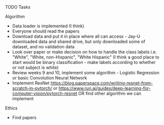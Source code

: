 TODO Tasks

Algorithm
* Data loader is implemented (I think)
* Everyone should read the papers
* Download data and put it in place where all can access - Jay-U downloaded data and shared drive, but only downloaded some of dataset, and no validation data
* Look over paper or make decision on how to handle the class labels i.e. "White", "White, non-Hispanic", "White Hispanic" (I think a good place to start would be binary classification - make labels according to whether or not subject is white)
* Review weeks 9 and 10, implement some algorithm - Logistic Regression or basic Convolution Neural Network
* Implement ResNet https://blog.paperspace.com/writing-resnet-from-scratch-in-pytorch/ or https://www.run.ai/guides/deep-learning-for-computer-vision/pytorch-resnet OR find other algorithm we can implement

Ethics
* Find papers 
